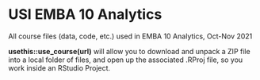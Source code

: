 # USI EMBA 10 Analytics

All course files (data, code, etc.) used in EMBA 10 Analytics, Oct-Nov 2021

**usethis::use_course(url)** will allow you to download and unpack a ZIP file into a local folder of files, and open up the associated .RProj file, so you work inside an RStudio Project.
